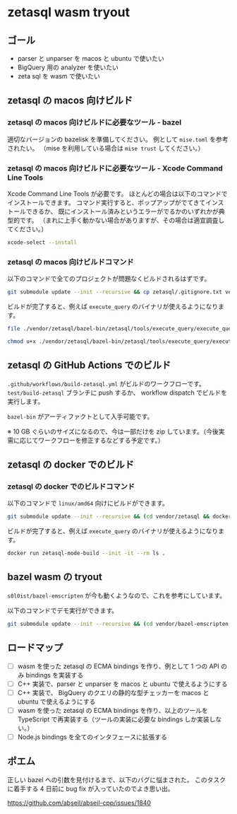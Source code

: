 # zetasql wasm tryout

## ゴール

- parser と unparser を macos と ubuntu で使いたい
- BigQuery 用の analyzer を使いたい
- zeta sql を wasm で使いたい

## zetasql の macos 向けビルド

### zetasql の macos 向けビルドに必要なツール - bazel

適切なバージョンの bazelisk を準備してください。
例として `mise.toml` を参考されたい。
（mise を利用している場合は `mise trust` してください。）

### zetasql の macos 向けビルドに必要なツール - Xcode Command Line Tools

Xcode Command Line Tools が必要です。
ほとんどの場合は以下のコマンドでインストールできます。
コマンド実行すると、ポップアップがでてきてインストールできるか、
既にインストール済みというエラーがでるかのいずれかが典型的です。
（まれに上手く動かない場合がありますが、その場合は適宜調査してください。）

```sh
xcode-select --install
```

### zetasql の macos 向けビルドコマンド

以下のコマンドで全てのプロジェクトが問題なくビルドされるはずです。

```sh
git submodule update --init --recursive && cp zetasql/.gitignore.txt vendor/zetasql/.gitignore && (cd vendor/zetasql && bazelisk build --copt='-mmacosx-version-min=10.13' -c opt --dynamic_mode=off ...)
```

ビルドが完了すると、例えば `execute_query` のバイナリが使えるようになります。

```sh
file ./vendor/zetasql/bazel-bin/zetasql/tools/execute_query/execute_query
```

```sh
chmod u+x ./vendor/zetasql/bazel-bin/zetasql/tools/execute_query/execute_query && ./vendor/zetasql/bazel-bin/zetasql/tools/execute_query/execute_query --mode=parse,analyze,execute "SELECT 1 as one"
```

## zetasql の GitHub Actions でのビルド

`.github/workflows/build-zetasql.yml` がビルドのワークフローです。
`test/build-zetasql` ブランチに push するか、 workflow dispatch でビルドを実行します。

`bazel-bin` がアーティファクトとして入手可能です。

※ 10 GB ぐらいのサイズになるので、今は一部だけを zip しています。（今後実需に応じてワークフローを修正するなどする予定です。）

## zetasql の docker でのビルド

### zetasql の docker でのビルドコマンド

以下のコマンドで `linux/amd64` 向けにビルドができます。

```sh
git submodule update --init --recursive && (cd vendor/zetasql && docker build --platform=linux/amd64 -t zetasql-linux-amd64-mode-build .)
```

ビルドが完了すると、例えば `execute_query` のバイナリが使えるようになります。

```sh
docker run zetasql-mode-build --init -it --rm ls .
```

## bazel wasm の tryout

`s0l0ist/bazel-emscripten` が今も動くようなので、これを参考にしています。

以下のコマンドでデモ実行ができます。

```sh
git submodule update --init --recursive && (cd vendor/bazel-emscripten && npm install --frozen-lockfile && npm run build && npm run rollup && npm run demo)
```

## ロードマップ

- [ ] wasm を使った zetasql の ECMA bindings を作り、例として 1 つの API のみ bindings を実装する
- [ ] C++ 実装で、parser と unparser を macos と ubuntu で使えるようにする
- [ ] C++ 実装で、 BigQuery のクエリの静的な型チェッカーを macos と ubuntu で使えるようにする
- [ ] wasm を使った zetasql の ECMA bindings を作り、以上のツールを TypeScript で再実装する（ツールの実装に必要な bindings しか実装しない。）
- [ ] Node.js bindings を全てのインタフェースに拡張する

## ポエム

正しい bazel への引数を見付けるまで、以下のバグに悩まされた。
このタスクに着手する 4 日前に bug fix が入っていたのでよき思い出。

<https://github.com/abseil/abseil-cpp/issues/1840>
